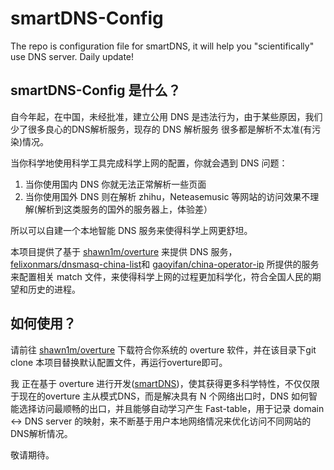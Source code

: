 # smartDNS-Config
The repo is configuration file for smartDNS, it will help you "scientifically" use DNS server. Daily update!

## smartDNS-Config 是什么？

自今年起，在中国，未经批准，建立公用 DNS 是违法行为，由于某些原因，我们少了很多良心的DNS解析服务，现存的 DNS 解析服务 很多都是解析不太准(有污染)情况。

当你科学地使用科学工具完成科学上网的配置，你就会遇到 DNS 问题：

1. 当你使用国内 DNS 你就无法正常解析一些页面
2. 当你使用国外 DNS 则在解析 zhihu，Neteasemusic 等网站的访问效果不理解(解析到这类服务的国外的服务器上，体验差）

所以可以自建一个本地智能 DNS 服务来使得科学上网更舒坦。

本项目提供了基于 [shawn1m/overture](https://github.com/shawn1m/overture) 来提供 DNS 服务，[felixonmars/dnsmasq-china-list](https://github.com/felixonmars/dnsmasq-china-list)和 [gaoyifan/china-operator-ip](https://github.com/gaoyifan/china-operator-ip) 所提供的服务来配置相关 match 文件，来使得科学上网的过程更加科学化，符合全国人民的期望和历史的进程。

## 如何使用？

请前往 [shawn1m/overture](https://github.com/shawn1m/overture) 下载符合你系统的 overture 软件，并在该目录下git clone 本项目替换默认配置文件，再运行overture即可。

我 正在基于 overture 进行开发([smartDNS](https://github.com/import-yuefeng/smartDNS))，使其获得更多科学特性，不仅仅限于现在的overture 主从模式DNS，而是解决具有 N 个网络出口时，DNS 如何智能选择访问最顺畅的出口，并且能够自动学习产生 Fast-table，用于记录 domain <-> DNS server 的映射，来不断基于用户本地网络情况来优化访问不同网站的DNS解析情况。

敬请期待。


